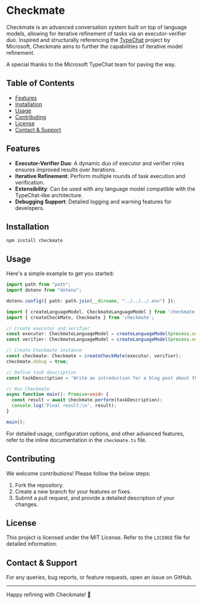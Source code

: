 # Checkmate

Checkmate is an advanced conversation system built on top of language models, allowing for iterative refinement of tasks via an executor-verifier duo. Inspired and structurally referencing the [TypeChat](https://github.com/microsoft/TypeChat) project by Microsoft, Checkmate aims to further the capabilities of iterative model refinement.

A special thanks to the Microsoft TypeChat team for paving the way.

## Table of Contents

- [Features](#features)
- [Installation](#installation)
- [Usage](#usage)
- [Contributing](#contributing)
- [License](#license)
- [Contact & Support](#contact--support)

## Features

- **Executor-Verifier Duo**: A dynamic duo of executor and verifier roles ensures improved results over iterations.
- **Iterative Refinement**: Perform multiple rounds of task execution and verification.
- **Extensibility**: Can be used with any language model compatible with the TypeChat-like architecture.
- **Debugging Support**: Detailed logging and warning features for developers.

## Installation

   ```
   npm install checkmate
   ```

## Usage

Here's a simple example to get you started:

```typescript
import path from "path";
import dotenv from "dotenv";

dotenv.config({ path: path.join(__dirname, "../../../.env") });

import { createLanguageModel, CheckmateLanguageModel } from 'checkmate';
import { createCheckMate, Checkmate } from 'checkmate';

// Create executor and verifier
const executor: CheckmateLanguageModel = createLanguageModel(process.env);
const verifier: CheckmateLanguageModel = createLanguageModel(process.env);

// Create Checkmate instance
const checkmate: Checkmate = createCheckMate(executor, verifier);
checkmate.debug = true;

// Define task description
const taskDescription = 'Write an introduction for a blog post about the importance of digital privacy.';

// Run Checkmate
async function main(): Promise<void> {
  const result = await checkmate.perform(taskDescription);
  console.log('Final result:\n', result);
}

main();
```

For detailed usage, configuration options, and other advanced features, refer to the inline documentation in the `checkmate.ts` file.

## Contributing

We welcome contributions! Please follow the below steps:

1. Fork the repository.
2. Create a new branch for your features or fixes.
3. Submit a pull request, and provide a detailed description of your changes.

## License

This project is licensed under the MIT License. Refer to the `LICENSE` file for detailed information.

## Contact & Support

For any queries, bug reports, or feature requests, open an issue on GitHub.

---

Happy refining with Checkmate! 🏁